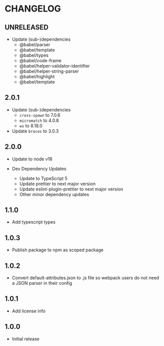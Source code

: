 # CHANGELOG

## UNRELEASED
- Update (sub-)dependencies
  - @babel/parser
  - @babel/template
  - @babel/types  
  - @babel/code-frame
  - @babel/helper-validator-identifier
  - @babel/helper-string-parser
  - @babel/highlight
  - @babel/template

## 2.0.1

- Update (sub-)dependencies
  - `cross-spawn` to 7.0.6
  - `micromatch` to 4.0.8
  - `ws` to 8.18.0
- Update `braces` to 3.0.3

## 2.0.0

- Update to node v18

- Dev Dependency Updates
  - Update to TypeScript 5
  - Update prettier to next major version
  - Update eslint-plugin-prettier to next major version
  - Other minor dependency updates

## 1.1.0

- Add typescript types

## 1.0.3

- Publish package to npm as scoped package

## 1.0.2

- Convert default-attributes.json to .js file so webpack users do not need a JSON parser in their config

## 1.0.1

- Add license info

## 1.0.0

- Initial release
